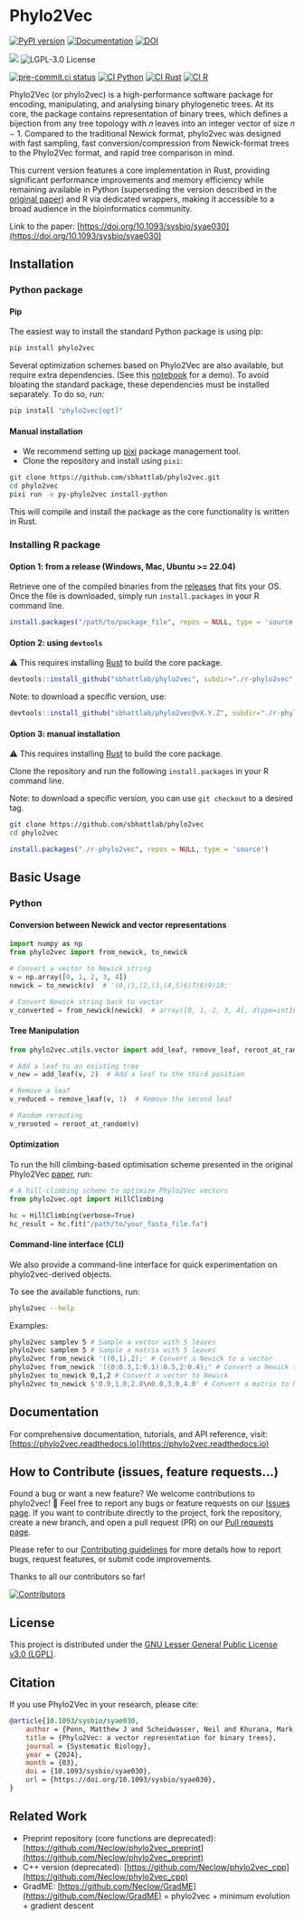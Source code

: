 # Phylo2Vec

[![PyPI version](https://badge.fury.io/py/phylo2vec.svg)](https://pypi.org/project/phylo2vec/)
[![Documentation](https://img.shields.io/badge/docs-latest-blue.svg)](https://phylo2vec.readthedocs.io)
[![DOI](https://zenodo.org/badge/710195598.svg)](https://zenodo.org/badge/latestdoi/710195598)

<span><img src="https://img.shields.io/badge/SSEC-Project-purple?logo=data:image/png;base64,iVBORw0KGgoAAAANSUhEUgAAAA0AAAAOCAQAAABedl5ZAAAACXBIWXMAAAHKAAABygHMtnUxAAAAGXRFWHRTb2Z0d2FyZQB3d3cuaW5rc2NhcGUub3Jnm+48GgAAAMNJREFUGBltwcEqwwEcAOAfc1F2sNsOTqSlNUopSv5jW1YzHHYY/6YtLa1Jy4mbl3Bz8QIeyKM4fMaUxr4vZnEpjWnmLMSYCysxTcddhF25+EvJia5hhCudULAePyRalvUteXIfBgYxJufRuaKuprKsbDjVUrUj40FNQ11PTzEmrCmrevPhRcVQai8m1PRVvOPZgX2JttWYsGhD3atbHWcyUqX4oqDtJkJiJHUYv+R1JbaNHJmP/+Q1HLu2GbNoSm3Ft0+Y1YMdPSTSwQAAAABJRU5ErkJggg==&style=plastic" /><span>
![LGPL-3.0 License](https://badgen.net/badge/license/LGPL-3.0)

<!-- [![Documentation Status](https://readthedocs.org/projects/phylo2vec/badge/?version=latest)](https://phylo2vec.readthedocs.io/en/latest/?badge=latest) -->

[![pre-commit.ci status](https://results.pre-commit.ci/badge/github/sbhattlab/phylo2vec/main.svg)](https://results.pre-commit.ci/latest/github/sbhattlab/phylo2vec/main)
[![CI Python](https://github.com/sbhattlab/phylo2vec/actions/workflows/ci-python.yml/badge.svg)](https://github.com/sbhattlab/phylo2vec/actions/workflows/ci-python.yml)
[![CI Rust](https://github.com/sbhattlab/phylo2vec/actions/workflows/ci-rust.yaml/badge.svg)](https://github.com/sbhattlab/phylo2vec/actions/workflows/ci-rust.yaml)
[![CI R](https://github.com/sbhattlab/phylo2vec/actions/workflows/ci-R.yml/badge.svg)](https://github.com/sbhattlab/phylo2vec/actions/workflows/ci-R.yml)

Phylo2Vec (or phylo2vec) is a high-performance software package for encoding,
manipulating, and analysing binary phylogenetic trees. At its core, the package
contains representation of binary trees, which defines a bijection from any tree
topology with 𝑛 leaves into an integer vector of size 𝑛 − 1. Compared to the
traditional Newick format, phylo2vec was designed with fast sampling, fast
conversion/compression from Newick-format trees to the Phylo2Vec format, and
rapid tree comparison in mind.

This current version features a core implementation in Rust, providing
significant performance improvements and memory efficiency while remaining
available in Python (superseding the version described in the
[original paper](https://doi.org/10.1093/sysbio/syae030)) and R via dedicated
wrappers, making it accessible to a broad audience in the bioinformatics
community.

Link to the paper:
[https://doi.org/10.1093/sysbio/syae030](https://doi.org/10.1093/sysbio/syae030)

## Installation

### Python package

#### Pip

The easiest way to install the standard Python package is using pip:

```bash
pip install phylo2vec
```

Several optimization schemes based on Phylo2Vec are also available, but require
extra dependencies. (See this
[notebook](https://phylo2vec.readthedocs.io/en/latest/demo_opt.html) for a
demo). To avoid bloating the standard package, these dependencies must be
installed separately. To do so, run:

```bash
pip install "phylo2vec[opt]"
```

#### Manual installation

- We recommend setting up [pixi](https://pixi.sh/dev/) package management tool.
- Clone the repository and install using `pixi`:

```bash
git clone https://github.com/sbhattlab/phylo2vec.git
cd phylo2vec
pixi run -e py-phylo2vec install-python
```

This will compile and install the package as the core functionality is written
in Rust.

### Installing R package

#### Option 1: from a release (Windows, Mac, Ubuntu >= 22.04)

Retrieve one of the compiled binaries from the
[releases](https://github.com/sbhattlab/phylo2vec/releases) that fits your OS.
Once the file is downloaded, simply run `install.packages` in your R command
line.

```R
install.packages("/path/to/package_file", repos = NULL, type = 'source')
```

#### Option 2: using `devtools`

⚠️ This requires installing [Rust](https://www.rust-lang.org/tools/install) to
build the core package.

```R
devtools::install_github("sbhattlab/phylo2vec", subdir="./r-phylo2vec", build = FALSE)
```

Note: to download a specific version, use:

```R
devtools::install_github("sbhattlab/phylo2vec@vX.Y.Z", subdir="./r-phylo2vec", build = FALSE)
```

#### Option 3: manual installation

⚠️ This requires installing [Rust](https://www.rust-lang.org/tools/install) to
build the core package.

Clone the repository and run the following `install.packages` in your R command
line.

Note: to download a specific version, you can use `git checkout` to a desired
tag.

```bash
git clone https://github.com/sbhattlab/phylo2vec
cd phylo2vec
```

```R
install.packages("./r-phylo2vec", repos = NULL, type = 'source')
```

## Basic Usage

### Python

#### Conversion between Newick and vector representations

```python
import numpy as np
from phylo2vec import from_newick, to_newick

# Convert a vector to Newick string
v = np.array([0, 1, 2, 3, 4])
newick = to_newick(v)  # '(0,(1,(2,(3,(4,5)6)7)8)9)10;'

# Convert Newick string back to vector
v_converted = from_newick(newick)  # array([0, 1, 2, 3, 4], dtype=int16)
```

#### Tree Manipulation

```python
from phylo2vec.utils.vector import add_leaf, remove_leaf, reroot_at_random

# Add a leaf to an existing tree
v_new = add_leaf(v, 2)  # Add a leaf to the third position

# Remove a leaf
v_reduced = remove_leaf(v, 1)  # Remove the second leaf

# Random rerooting
v_rerooted = reroot_at_random(v)
```

#### Optimization

To run the hill climbing-based optimisation scheme presented in the original
Phylo2Vec [paper](https://doi.org/10.1093/sysbio/syae030), run:

```python
# A hill-climbing scheme to optimize Phylo2Vec vectors
from phylo2vec.opt import HillClimbing

hc = HillClimbing(verbose=True)
hc_result = hc.fit("/path/to/your_fasta_file.fa")
```

#### Command-line interface (CLI)

We also provide a command-line interface for quick experimentation on
phylo2vec-derived objects.

To see the available functions, run:

```bash
phylo2vec --help
```

Examples:

```bash
phylo2vec samplev 5 # Sample a vector with 5 leaves
phylo2vec samplem 5 # Sample a matrix with 5 leaves
phylo2vec from_newick '((0,1),2);' # Convert a Newick to a vector
phylo2vec from_newick '((0:0.3,1:0.1):0.5,2:0.4);' # Convert a Newick to a matrix
phylo2vec to_newick 0,1,2 # Convert a vector to Newick
phylo2vec to_newick $'0.0,1.0,2.0\n0.0,3.0,4.0' # Convert a matrix to Newick
```

## Documentation

For comprehensive documentation, tutorials, and API reference, visit:
[https://phylo2vec.readthedocs.io](https://phylo2vec.readthedocs.io)

## How to Contribute (issues, feature requests...)

Found a bug or want a new feature? We welcome contributions to phylo2vec! 🤗
Feel free to report any bugs or feature requests on our [Issues page](https://github.com/sbhattlab/phylo2vec/issues).
If you want to contribute directly to the project, fork the repository, create a new branch, and open a pull request (PR)
on our [Pull requests page](https://github.com/sbhattlab/phylo2vec/pulls).

Please refer to our
[Contributing guidelines](https://github.com/sbhattlab/phylo2vec/blob/main/CONTRIBUTING.md)
for more details how to report bugs, request features, or submit code
improvements.

Thanks to all our contributors so far!

[![Contributors](https://contrib.rocks/image?repo=sbhattlab/phylo2vec)](https://github.com/sbhattlab/phylo2vec/graphs/contributors)

## License

This project is distributed under the
[GNU Lesser General Public License v3.0 (LGPL)](https://github.com/sbhattlab/phylo2vec/blob/main/LICENSE).

## Citation

If you use Phylo2Vec in your research, please cite:

```bibtex
@article{10.1093/sysbio/syae030,
    author = {Penn, Matthew J and Scheidwasser, Neil and Khurana, Mark P and Duchêne, David A and Donnelly, Christl A and Bhatt, Samir},
    title = {Phylo2Vec: a vector representation for binary trees},
    journal = {Systematic Biology},
    year = {2024},
    month = {03},
    doi = {10.1093/sysbio/syae030},
    url = {https://doi.org/10.1093/sysbio/syae030},
}
```

## Related Work

- Preprint repository (core functions are deprecated):
  [https://github.com/Neclow/phylo2vec_preprint](https://github.com/Neclow/phylo2vec_preprint)
- C++ version (deprecated):
  [https://github.com/Neclow/phylo2vec_cpp](https://github.com/Neclow/phylo2vec_cpp)
- GradME: [https://github.com/Neclow/GradME](https://github.com/Neclow/GradME) =
  phylo2vec + minimum evolution + gradient descent
